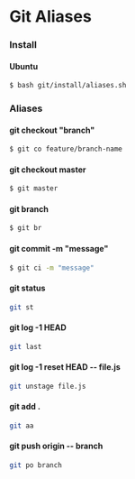 # Git Aliases

### Install

#### Ubuntu
```bash
$ bash git/install/aliases.sh
```

### Aliases

#### git checkout "branch" 
```bash
$ git co feature/branch-name
```

#### git checkout master
```bash
$ git master
```

#### git branch
```bash
$ git br
```

#### git commit -m "message"
```bash
$ git ci -m "message"
```

#### git status
```bash
git st
```

#### git log -1 HEAD
```bash
git last
```

#### git log -1 reset HEAD -- file.js
```bash
git unstage file.js
```

#### git add .
```bash
git aa
```

#### git push origin -- branch
```bash
git po branch
```
